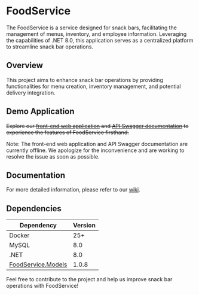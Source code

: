 # FoodService

The FoodService is a service designed for snack bars, facilitating the management of menus, inventory, and employee information. Leveraging the capabilities of .NET 8.0, this application serves as a centralized platform to streamline snack bar operations.

## Overview

This project aims to enhance snack bar operations by providing functionalities for menu creation, inventory management, and potential delivery integration. 

## Demo Application

~~Explore our [front-end web application](https://foodservice-api.azurewebsites.net/) and [API Swagger documentation](https://foodserviceapi20240506113327.azurewebsites.net/swagger/index.html) to experience the features of FoodService firsthand.~~ 

Note: The front-end web application and API Swagger documentation are currently offline. We apologize for the inconvenience and are working to resolve the issue as soon as possible.

## Documentation

For more detailed information, please refer to our [wiki](https://foodservice.gitbook.io/foodservice/).

## Dependencies

| Dependency                                                                                                                    | Version |
|-------------------------------------------------------------------------------------------------------------------------------|---------|
| Docker                                                                                                                        | 25+     |
| MySQL                                                                                                                         | 8.0     |
| .NET                                                                                                                          | 8.0     |
| [FoodService.Models](https://github.com/Org-FoodService/FoodService.Models/pkgs/nuget/FoodService.Models)         | 1.0.8   |


Feel free to contribute to the project and help us improve snack bar operations with FoodService!
